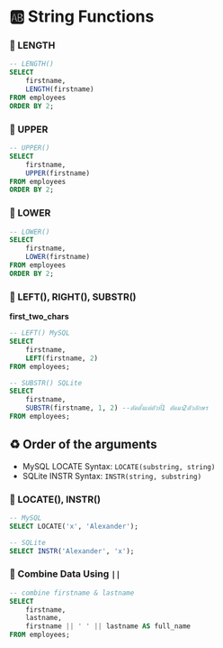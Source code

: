 # 🆎 String Functions

### 💌 LENGTH
```sql
-- LENGTH() 
SELECT 
	firstname, 
    LENGTH(firstname)
FROM employees
ORDER BY 2;
```
### 💌 UPPER
```sql
-- UPPER()
SELECT 
	firstname, 
    UPPER(firstname)
FROM employees
ORDER BY 2;
```
### 💌 LOWER
```sql
-- LOWER() 
SELECT 
	firstname, 
    LOWER(firstname)
FROM employees
ORDER BY 2;
```
### 💌 LEFT(), RIGHT(), SUBSTR()
**first_two_chars**
```sql
-- LEFT() MySQL
SELECT 
	firstname, 
    LEFT(firstname, 2)
FROM employees;

-- SUBSTR() SQLite
SELECT 
    firstname, 
    SUBSTR(firstname, 1, 2) --ตัดตั้งแต่ตัวที่1 ตัดมา2ตัวอักษร
FROM employees;
```
## ♻ Order of the arguments
- MySQL LOCATE Syntax: `LOCATE(substring, string)`
- SQLite INSTR Syntax: `INSTR(string, substring)`

### 💌 LOCATE(), INSTR()
```sql
-- MySQL
SELECT LOCATE('x', 'Alexander');
```
```sql
-- SQLite
SELECT INSTR('Alexander', 'x');
```
### 💌 Combine Data Using `||`
```sql
-- combine firstname & lastname 
SELECT
    firstname,
    lastname,
    firstname || ' ' || lastname AS full_name
FROM employees;
```
